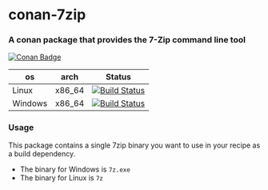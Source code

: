 # conan-7zip 

### A conan package that provides the 7-Zip command line tool 

[![Conan Badge](https://img.shields.io/badge/dynamic/json?url=https%3A%2F%2Fraw.githubusercontent.com%2FTereius%2Fconan-7zip%2Fmaster%2Finfo.json&query=%24.version&prefix=7zip%2F&suffix=%40com.github.tereius%2Fstable&style=flat&logo=conan&label=conan&color=%232980b9)](https://conan.privatehive.de/ui/repos/tree/General/public-conan/com.github.tereius/7zip)

| os | arch | Status |
|---|---|---|
| Linux | x86_64| [![Build Status](https://dev.azure.com/bjoernstresing/bjoernstresing/_apis/build/status%2FTereius.conan-7zip?repoName=Tereius%2Fconan-7zip&branchName=master&jobName=Linux)](https://dev.azure.com/bjoernstresing/bjoernstresing/_build/latest?definitionId=31&repoName=Tereius%2Fconan-7zip&branchName=master) |
| Windows | x86_64 | [![Build Status](https://dev.azure.com/bjoernstresing/bjoernstresing/_apis/build/status%2FTereius.conan-7zip?repoName=Tereius%2Fconan-7zip&branchName=master&jobName=Windows)](https://dev.azure.com/bjoernstresing/bjoernstresing/_build/latest?definitionId=31&repoName=Tereius%2Fconan-7zip&branchName=master) |

### Usage

This package contains a single 7zip binary you want to use in your recipe as a build dependency.

* The binary for Windows is `7z.exe`
* The binary for Linux is `7z`
